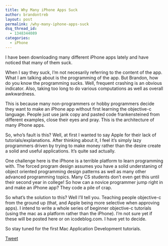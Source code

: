 ```yaml
---
title: Why Many iPhone Apps Suck
author: brandontreb
layout: post
permalink: /why-many-iphone-apps-suck
dsq_thread_id:
  - 1348344089
categories:
  - iPhone
---
```

I have been downloading many different iPhone apps lately and have noticed that many of them suck.

When I say they suck, I&#8217;m not necesarily referring to the content of the app. What I am talking about is the programming of the app. But Brandon, how do you know the programming sucks. Well, frequent crashing is an obvious indicator. Also, taking too long to do various computations as well as overall awkwardness.

This is because many non-programmers or hobby programmers decide they want to make an iPhone app without first learning the objective-c language. People just use jank copy and pasted code frankensteined from different examples, close their eyes and pray. This is the architecture of many iPhone apps.

So, who&#8217;s fault is this? Well, at first I wanted to say Apple for their lack of tutorials/explanations. After thinking about it, I feel it&#8217;s simply lazy programmers driven by trying to make money rather than the desire create a solid and useful applications. It&#8217;s quite sad actually.

One challenge here is the iPhone is a terrible platform to learn programming with. The forced program design assumes you have a solid understaning of object oriented programming design patterns as well as many other advanced programming topics. Many CS students don&#8217;t even get this until their second year in college! So how can a novice programmer jump right in and make an iPhone app? They code a pile of crap.

So what&#8217;s the solution to this? Well I&#8217;ll tell you. Teaching people objective-c from the ground up (that, and Apple being more selective when approving apps). I intend to write a whole series of beginner objective-c tutorials (using the mac as a platform rather than the iPhone). I&#8217;m not sure yet if these will be posted here or on icodeblog.com. I have yet to decide.

So stay tuned for the first Mac Application Development tutorials.

<div style="">
  <a href="http://twitter.com/share" class="twitter-share-button" data-count="horizontal" data-text="Why Many iPhone Apps Suck" data-url="http://brandontreb.com/why-many-iphone-apps-suck"  data-via="brandontreb" data-related="brandontreb:">Tweet</a>
</div>